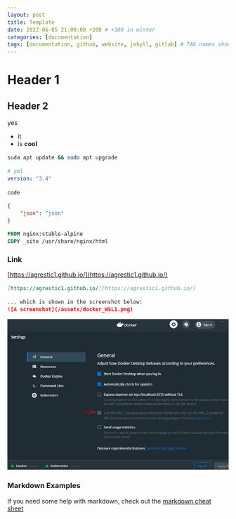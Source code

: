 ```yaml
---
layout: post
title: Template
date: 2022-06-05 21:00:00 +200 # +100 in winter
categories: [documentation]
tags: [documentation, github, website, jekyll, gitlab] # TAG names should always be lowecase
---
```


# Header 1

## Header 2

yes

* it
* is **cool**

```bash
suda apt update && sudo apt upgrade
```

```yml
# yml
version: "3.4"
```

`code`

```json
{
    "json": "json"
}
```

```dockerfile
FROM nginx:stable-alpine
COPY _site /usr/share/nginx/html
```

### Link

[https://agrestic1.github.io/](https://agrestic1.github.io/)

```markdown
[https://agrestic1.github.io/](https://agrestic1.github.io/)
```


```markdown
... which is shown in the screenshot below:
![A screenshot](/assets/docker_WSL1.png)
```
![A screenshot](/assets/docker_WSL1.png)

### Markdown Examples
If you need some help with markdown, check out the [markdown cheat sheet](https://www.markdownguide.org/cheat-sheet/)